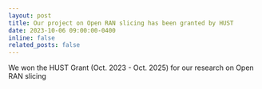 ```yaml
---
layout: post
title: Our project on Open RAN slicing has been granted by HUST
date: 2023-10-06 09:00:00-0400
inline: false
related_posts: false
---
```


We won the HUST Grant (Oct. 2023 - Oct. 2025) for our research on Open RAN slicing
